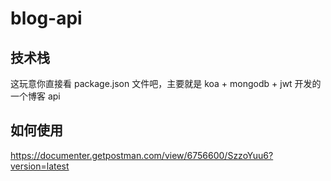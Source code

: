 # blog-api

## 技术栈

这玩意你直接看 package.json 文件吧，主要就是 koa + mongodb + jwt 开发的一个博客 api

## 如何使用

https://documenter.getpostman.com/view/6756600/SzzoYuu6?version=latest